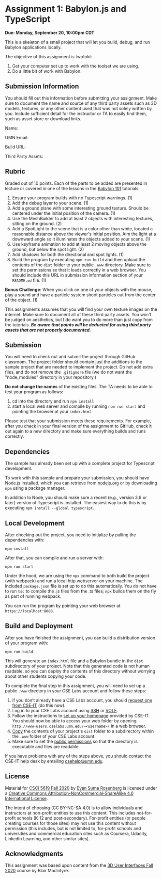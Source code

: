 # Assignment 1: Babylon.js and TypeScript

**Due: Monday, September 20, 10:00pm CDT**

This is a skeleton of a small project that will let you build, debug, and run Babylon applications locally.

The objective of this assignment is twofold:
1. Get your computer set up to work with the toolset we are using.
2. Do a little bit of work with Babylon.

## Submission Information

You should fill out this information before submitting your assignment.  Make sure to document the name and source of any third party assets such as 3D models, textures, or any other content used that was not solely written by you.  Include sufficient detail for the instructor or TA to easily find them, such as asset store or download links.

Name: 

UMN Email:

Build URL:

Third Party Assets:

## Rubric

Graded out of 10 points. Each of the parts to be added are presented in lecture or covered in one of the lessons in the [Babylon 101](https://doc.babylonjs.com/babylon101/) tutorials.

1. Ensure your program builds with no Typescript warnings. (1)
2. Add the debug layer to your scene. (1)
3. Add a ground plane with some interesting ground texture.  Should be centered under the initial position of the camera. (1)
5. Use the MeshBuilder to add at least 2 objects with interesting textures, sitting on the ground. (2)
5. Add a SpotLight to the scene that is a color other than white, located a reasonable distance above the viewer's initial position.  Aim the light at a downward angle so it illuminates the objects added to your scene. (1)
6. Use keyframe animation to add at least 2 moving objects above the ground, but below the spot light. (2)
7. Add shadows for both the directional and spot lights. (1)
8. Build the program by executing `npm run build` and then upload the contents of the `dist` folder to your public `.www` directory.  Make sure to set the permissions so that it loads correctly in a web browser.  You should include this URL in submission information section of your `README.md` file. (1)

**Bonus Challenge:** When you click on one of your objects with the mouse, play a sound and have a particle system shoot particles out from the center of the object. (1)

This assignments assumes that you will find your own texture images on the internet.  Make sure to document all of these third party assets. You won't be judged on aesthetics, but I do want you to do more than just copy from the tutorials.  ***Be aware that points will be deducted for using third party assets that are not properly documented.***

## Submission

You will need to check out and submit the project through GitHub classroom.  The project folder should contain just the additions to the sample project that are needed to implement the project.  Do not add extra files, and do not remove the `.gitignore` file (we do not want the "node_modules" directory in your repository.)

**Do not change the names** of the existing files.  The TA needs to be able to test your program as follows:

1. cd into the directory and run ```npm install```
2. start a local web server and compile by running ```npm run start``` and pointing the browser at your ```index.html```

Please test that your submission meets these requirements.  For example, after you check in your final version of the assignment to GitHub, check it out again to a new directory and make sure everything builds and runs correctly.

## Dependencies

The sample has already been set up with a complete project for Typescript development.

To work with this sample and prepare your submission, you should have Node.js installed, which you can retrieve from [nodejs.org](http://nodejs.org) or by downloading `npm` using a package manager.

In addition to Node, you should make sure a recent (e.g., version 3.9 or later) version of Typescript is installed.  The easiest way to do this is by executing `npm install --global typescript`.

## Local Development 

After checking out the project, you need to initialize by pulling the dependencies with:
```
npm install
```

After that, you can compile and run a server with:
```
npm run start
```

Under the hood, we are using the `npx` command to both build the project (with webpack) and run a local http webserver on your machine.  The included ```package.json``` file is set up to do this automatically.  You do not have to run ```tsc``` to compile the .js files from the .ts files;  ```npx``` builds them on the fly as part of running webpack.

You can run the program by pointing your web browser at ```https://localhost:8080```.

## Build and Deployment

After you have finished the assignment, you can build a distribution version of your program with:

```
npm run build
```

This will generate an `index.html` file and a Babylon bundle in the `dist` subdirectory of your project.  Note that this generated code is not human readable, so you can deploy the contents of this directory without worrying about other students copying your code.

To complete the final step in this assignment, you will need to set up a public `.www` directory in your CSE Labs account and follow these steps:

1. If you don’t already have a CSE Labs account, you should [request one from CSE-IT](https://cseit.umn.edu/knowledge-help/account-access) (do this now). 
2. Log in to your CSE Labs account using [SSH](https://cseit.umn.edu/knowledge-help/learn-about-ssh) or [VOLE](https://vole.cse.umn.edu/). 
3. Follow the instructions to [set up your homepage](https://cseit.umn.edu/knowledge-help/homepages-cs-cselabs) provided by CSE-IT. You should now be able to access your web folder by opening `http://www-users.cselabs.umn.edu/~<username>/` in a web browser.
4. [Copy](https://cseit.umn.edu/knowledge-help/transfer-file) the contents of your project's `dist` folder to a subdirectory within the `.www` folder of your CSE Labs account.
5. Make sure to set the [public permissions](https://cseit.umn.edu/knowledge-help/homepages-cs-cselabs) so that the directory is executable and files are readable.

If you have problems with any of the steps above, you should contact the CSE-IT help desk by emailing [csehelp@umn.edu](mailto:csehelp@umn.edu).  

## License

Material for [CSCI 5619 Fall 2020](https://canvas.umn.edu/courses/194179) by [Evan Suma Rosenberg](https://illusioneering.umn.edu/) is licensed under a [Creative Commons Attribution-NonCommercial-ShareAlike 4.0 International License](http://creativecommons.org/licenses/by-nc-sa/4.0/).

The intent of choosing (CC BY-NC-SA 4.0) is to allow individuals and instructors at non-profit entities to use this content.  This includes not-for-profit schools (K-12 and post-secondary). For-profit entities (or people creating courses for those sites) may not use this content without permission (this includes, but is not limited to, for-profit schools and universities and commercial education sites such as Coursera, Udacity, LinkedIn Learning, and other similar sites).   

## Acknowledgments

This assignment was based upon content from the [3D User Interfaces Fall 2020](https://github.blairmacintyre.me/3dui-class-f20) course by Blair MacIntyre.